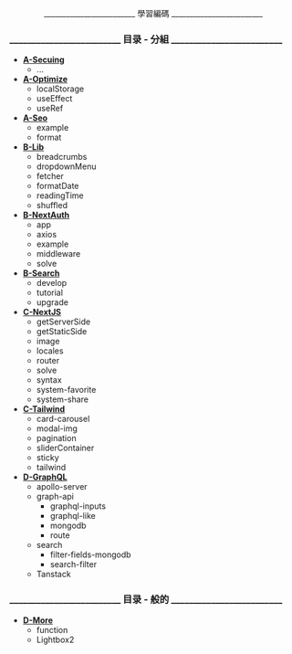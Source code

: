 <p align="center">
    _________________________ 學習編碼 _________________________
</p>

### _________________________ 目录 - 分組 _________________________

- [**A-Secuing**](https://github.com/SinsamutQ/fontend/tree/main/A-Secuing)
    - ...
- [**A-Optimize**](https://github.com/SinsamutQ/fontend/tree/main/A-Optimize)
    - localStorage
    - useEffect
    - useRef
- [**A-Seo**](https://github.com/SinsamutQ/fontend/tree/main/A-Seo)
    - example
    - format
- [**B-Lib**](https://github.com/SinsamutQ/fontend/tree/main/B-Lib)
    - breadcrumbs
    - dropdownMenu
    - fetcher
    - formatDate
    - readingTime
    - shuffled
- [**B-NextAuth**](https://github.com/SinsamutQ/fontend/tree/main/B-NextAuth)
    - app
    - axios
    - example
    - middleware
    - solve
- [**B-Search**](https://github.com/SinsamutQ/fontend/tree/main/B-Search)
    - develop
    - tutorial
    - upgrade
- [**C-NextJS**](https://github.com/SinsamutQ/fontend/tree/main/C-NextJS)
    - getServerSide
    - getStaticSide
    - image
    - locales
    - router
    - solve
    - syntax
    - system-favorite
    - system-share
- [**C-Tailwind**](https://github.com/SinsamutQ/fontend/tree/main/C-Tailwind)
    - card-carousel
    - modal-img
    - pagination
    - sliderContainer
    - sticky
    - tailwind
- [**D-GraphQL**](https://github.com/SinsamutQ/fontend/tree/main/D-GraphQL)
    - apollo-server
    - graph-api
        - graphql-inputs
        - graphql-like
        - mongodb
        - route
    - search
        - filter-fields-mongodb
        - search-filter
    - Tanstack

### _________________________ 目录 - 般的 _________________________

- [**D-More**](https://github.com/SinsamutQ/fontend/tree/main/D-More)
    - function
    - Lightbox2
    